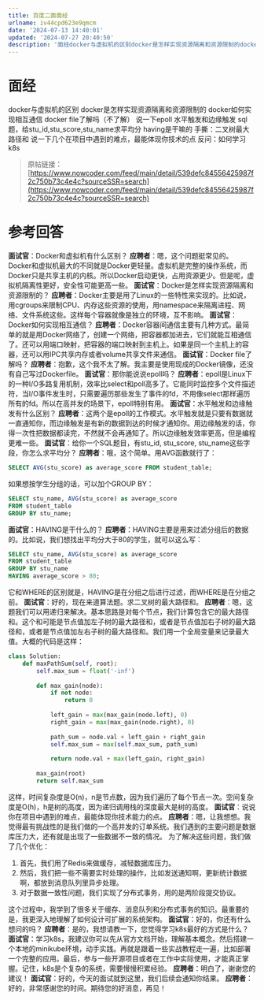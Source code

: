 ```yaml
---
title: 百度二面面经
urlname: iv44cpd623e9qmcm
date: '2024-07-13 14:40:01'
updated: '2024-07-27 20:40:50'
description: '面经docker与虚拟机的区别docker是怎样实现资源隔离和资源限制的docker如何实现相互通信docker file了解吗（不了解）说一下epoll水平触发和边缘触发sql题，给stu_id,stu_score,stu_name求平均分having是干嘛的手撕：二叉树最大路径和说一下几个...'
---
```

# 面经
docker与虚拟机的区别
docker是怎样实现资源隔离和资源限制的
docker如何实现相互通信
docker file了解吗（不了解）
说一下epoll
水平触发和边缘触发
sql题，给stu_id,stu_score,stu_name求平均分
having是干嘛的
手撕：二叉树最大路径和
说一下几个在项目中遇到的难点，最能体现你技术的点
反问：如何学习k8s
> 原帖链接：[https://www.nowcoder.com/feed/main/detail/539defc84556425987f2c750b73c4e4c?sourceSSR=search](https://www.nowcoder.com/feed/main/detail/539defc84556425987f2c750b73c4e4c?sourceSSR=search)

# 参考回答
**面试官**：Docker和虚拟机有什么区别？
**应聘者**：嗯，这个问题挺常见的。Docker和虚拟机最大的不同就是Docker更轻量。虚拟机是完整的操作系统，而Docker只是共享主机的内核。所以Docker启动更快，占用资源更少。但是呢，虚拟机隔离性更好，安全性可能更高一些。
**面试官**：Docker是怎样实现资源隔离和资源限制的？
**应聘者**：Docker主要是用了Linux的一些特性来实现的。比如说，用cgroups来限制CPU、内存这些资源的使用，用namespace来隔离进程、网络、文件系统这些。这样每个容器就像是独立的环境，互不影响。
**面试官**：Docker如何实现相互通信？
**应聘者**：Docker容器间通信主要有几种方式。最简单的就是用Docker网络了，创建一个网络，把容器都加进去，它们就能互相通信了。还可以用端口映射，把容器的端口映射到主机上。如果是同一个主机上的容器，还可以用IPC共享内存或者volume共享文件来通信。
**面试官**：Docker file了解吗？
**应聘者**：抱歉，这个我不太了解。我主要是使用现成的Docker镜像，还没有自己写过Dockerfile。
**面试官**：那你能说说epoll吗？
**应聘者**：epoll是Linux下的一种I/O多路复用机制，效率比select和poll高多了。它能同时监控多个文件描述符，当I/O事件发生时，只需要遍历那些发生了事件的fd，不用像select那样遍历所有的fd。所以在高并发的场景下，epoll特别有用。
**面试官**：水平触发和边缘触发有什么区别？
**应聘者**：这两个是epoll的工作模式。水平触发就是只要有数据就一直通知你，而边缘触发是有新的数据到达的时候才通知你。用边缘触发的话，你得一次性把数据都读完，不然就不会再通知了。所以边缘触发效率更高，但是编程更难一些。
**面试官**：给你一个SQL题目，有stu_id, stu_score, stu_name这些字段，你怎么求平均分？
**应聘者**：哦，这个简单。用AVG函数就行了：
```sql
SELECT AVG(stu_score) as average_score FROM student_table;
```
如果想按学生分组的话，可以加个GROUP BY：
```sql
SELECT stu_name, AVG(stu_score) as average_score 
FROM student_table 
GROUP BY stu_name;
```
**面试官**：HAVING是干什么的？
**应聘者**：HAVING主要是用来过滤分组后的数据的。比如说，我们想找出平均分大于80的学生，就可以这么写：
```sql
SELECT stu_name, AVG(stu_score) as average_score 
FROM student_table 
GROUP BY stu_name
HAVING average_score > 80;
```
它和WHERE的区别就是，HAVING是在分组之后进行过滤，而WHERE是在分组之前。
**面试官**：好的，现在来道算法题。求二叉树的最大路径和。
**应聘者**：嗯，这题我们可以用递归来解决。基本思路是对每个节点，我们计算包含它的最大路径和。这个和可能是节点值加左子树的最大路径和，或者是节点值加右子树的最大路径和，或者是节点值加左右子树的最大路径和。我们用一个全局变量来记录最大值。大概的代码是这样：
```python
class Solution:
    def maxPathSum(self, root):
        self.max_sum = float('-inf')
        
        def max_gain(node):
            if not node:
                return 0
            
            left_gain = max(max_gain(node.left), 0)
            right_gain = max(max_gain(node.right), 0)
            
            path_sum = node.val + left_gain + right_gain
            self.max_sum = max(self.max_sum, path_sum)
            
            return node.val + max(left_gain, right_gain)
        
        max_gain(root)
        return self.max_sum
```
这样，时间复杂度是O(n)，n是节点数，因为我们遍历了每个节点一次。空间复杂度是O(h)，h是树的高度，因为递归调用栈的深度最大是树的高度。
**面试官**：说说你在项目中遇到的难点，最能体现你技术能力的点。
**应聘者**：嗯，让我想想。我觉得最有挑战性的是我们做的一个高并发的订单系统。我们遇到的主要问题是数据库压力大，还有就是出现了一些数据不一致的情况。
为了解决这些问题，我们做了几个优化：

1. 首先，我们用了Redis来做缓存，减轻数据库压力。
2. 然后，我们把一些不需要实时处理的操作，比如发送通知啊，更新统计数据啊，都放到消息队列里异步处理。
3. 对于数据一致性问题，我们实现了分布式事务，用的是两阶段提交协议。

这个过程中，我学到了很多关于缓存、消息队列和分布式事务的知识。最重要的是，我更深入地理解了如何设计可扩展的系统架构。
**面试官**：好的，你还有什么想问的吗？
**应聘者**：是的，我想请教一下，您觉得学习k8s最好的方式是什么？
**面试官**：学习k8s，我建议你可以先从官方文档开始，理解基本概念。然后搭建一个本地的minikube环境，动手实践。再就是跟着一些实战教程走一遍，比如部署一个完整的应用。最后，参与一些开源项目或者在工作中实际使用，才能真正掌握。记住，k8s是个复杂的系统，需要慢慢积累经验。
**应聘者**：明白了，谢谢您的建议！
**面试官**：好的，今天的面试就到这里，我们后续会通知你结果。
**应聘者**：好的，非常感谢您的时间。期待您的好消息，再见！
